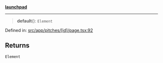 [**launchpad**](index.md)

***

> **default**(): `Element`

Defined in: [src/app/pitches/\[id\]/page.tsx:92](https://github.com/victorbratov/launchpad/blob/ba912ff5e4884ef55d41a8ab239f2bb8e81f8ecb/src/app/pitches/[id]/page.tsx#L92)

## Returns

`Element`

